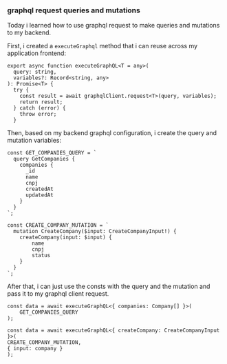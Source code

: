 ### graphql request queries and mutations


Today i learned how to use graphql request to make queries and mutations to my backend.

First, i created a <code>executeGraphql</code> method that i can reuse across my application frontend:

```
export async function executeGraphQL<T = any>(
  query: string,
  variables?: Record<string, any>
): Promise<T> {
  try {
    const result = await graphqlClient.request<T>(query, variables);
    return result;
  } catch (error) {
    throw error;
  }

```

Then, based on my backend graphql configuration, i create the query and mutation variables:

```
const GET_COMPANIES_QUERY = `
  query GetCompanies {
    companies {
      _id
      name
      cnpj
      createdAt
      updatedAt
    }
  }
`;

const CREATE_COMPANY_MUTATION = `
  mutation CreateCompany($input: CreateCompanyInput!) {
    createCompany(input: $input) {
        name
        cnpj
        status
    }
  }
`;

```

After that, i can just use the consts with the query and the mutation and pass it to my graphql client request.

```
const data = await executeGraphQL<{ companies: Company[] }>(
    GET_COMPANIES_QUERY
);

const data = await executeGraphQL<{ createCompany: CreateCompanyInput }>(
CREATE_COMPANY_MUTATION,
{ input: company }
);

```